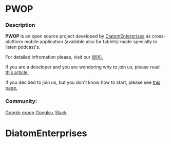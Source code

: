 <h1>PWOP</h1>
<h3>Description</h3>
<b>PWOP</b> is an open source project developed by 
<a href="http://www.diatomenterprises.com">DiatomEnterprises</a> as cross-platform mobile application (available also for tablets) made specially to listen podcast's.

For detailed infromation please, visit our <a href="https://github.com/DiatomEnterprisesOSP/PWOP/wiki/WIKI">WIKI.</a>

If you are a developer and you are wondering why to join us, please read <a href="https://github.com/DiatomEnterprisesOSP/PWOP/wiki/Why-To-Join-Us">this article.</a>

If you decided to join us, but you don't know how to start, please see <a href="https://github.com/DiatomEnterprisesOSP/PWOP/wiki/How-To-Start">this page.</a>
<h3>Community:</h3>
<a href="https://groups.google.com/forum/#!forum/pwop">Google group</a>
<a href="https://plus.google.com/u/3/109933616734471768322/posts">Google+</a>
<a href="https://pwop.slack.com">Slack</a>

<h1>DiatomEnterprises</h1>

 




